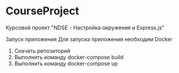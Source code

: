 # CourseProject
Курсовой проект "NDSE - Настройка окружения и Express.js"

Запуск приложения
Для запуска приложения необходим Docker
1) Скачать репозиторий
2) Выполнить команду docker-compose build
3) Выполнить команду docker-compose up

